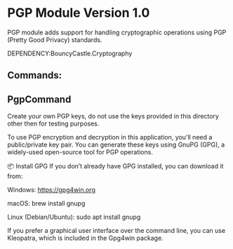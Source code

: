 ﻿# PGP Module Version 1.0
PGP module adds support for handling cryptographic operations using PGP (Pretty Good Privacy) standards.

DEPENDENCY:BouncyCastle.Cryptography

## Commands:
## PgpCommand
Create your own PGP keys, do not use the keys provided in this directory other then for testing purposes.

To use PGP encryption and decryption in this application, you'll need a public/private key pair. You can generate these keys using GnuPG (GPG), a widely-used open-source tool for PGP operations.

📦 Install GPG
If you don’t already have GPG installed, you can download it from:

Windows: https://gpg4win.org

macOS: brew install gnupg

Linux (Debian/Ubuntu): sudo apt install gnupg

If you prefer a graphical user interface over the command line, you can use Kleopatra, which is included in the Gpg4win package.